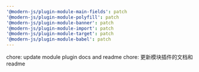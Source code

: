 ```yaml
---
'@modern-js/plugin-module-main-fields': patch
'@modern-js/plugin-module-polyfill': patch
'@modern-js/plugin-module-banner': patch
'@modern-js/plugin-module-import': patch
'@modern-js/plugin-module-target': patch
'@modern-js/plugin-module-babel': patch
---
```


chore: update module plugin docs and readme
chore: 更新模块插件的文档和readme
